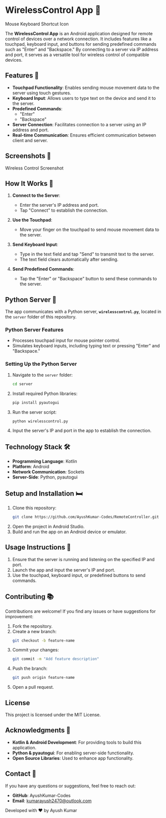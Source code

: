 # WirelessControl App 🔌  

Mouse Keyboard Shortcut Icon  

The **WirelessControl App** is an Android application designed for remote control of devices over a network connection. It includes features like a touchpad, keyboard input, and buttons for sending predefined commands such as "Enter" and "Backspace." By connecting to a server via IP address and port, it serves as a versatile tool for wireless control of compatible devices.  

## Features 🌟  

- **Touchpad Functionality**: Enables sending mouse movement data to the server using touch gestures.  
- **Keyboard Input**: Allows users to type text on the device and send it to the server.  
- **Predefined Commands**:  
  - "Enter"  
  - "Backspace"  
- **Server Connection**: Facilitates connection to a server using an IP address and port.  
- **Real-time Communication**: Ensures efficient communication between client and server.  

## Screenshots 📸  

Wireless Control Screenshot  

## How It Works 🔧  

1. **Connect to the Server**:  
   - Enter the server's IP address and port.  
   - Tap "Connect" to establish the connection.  

2. **Use the Touchpad**:  
   - Move your finger on the touchpad to send mouse movement data to the server.  

3. **Send Keyboard Input**:  
   - Type in the text field and tap "Send" to transmit text to the server.  
   - The text field clears automatically after sending.  

4. **Send Predefined Commands**:  
   - Tap the "Enter" or "Backspace" button to send these commands to the server.  

## Python Server 🐍  

The app communicates with a Python server, **`wirelesscontrol.py`**, located in the `server` folder of this repository.  

### Python Server Features  
- Processes touchpad input for mouse pointer control.  
- Simulates keyboard inputs, including typing text or pressing "Enter" and "Backspace."  

### Setting Up the Python Server  
1. Navigate to the `server` folder:  
   ```bash
   cd server
   ```
2. Install required Python libraries:  
   ```bash
   pip install pyautogui
   ```
3. Run the server script:  
   ```bash
   python wirelesscontrol.py
   ```
4. Input the server's IP and port in the app to establish the connection.

## Technology Stack 🛠

- **Programming Language**: Kotlin
- **Platform**: Android
- **Network Communication**: Sockets
- **Server-Side**: Python, pyautogui

## Setup and Installation 🛏

1. Clone this repository:  
   ```bash
   git clone https://github.com/AyushKumar-Codes/RemoteController.git
   ```
2. Open the project in Android Studio.
3. Build and run the app on an Android device or emulator.

## Usage Instructions 🔌

1. Ensure that the server is running and listening on the specified IP and port.
2. Launch the app and input the server's IP and port.
3. Use the touchpad, keyboard input, or predefined buttons to send commands.

## Contributing 📚

Contributions are welcome! If you find any issues or have suggestions for improvement:

1. Fork the repository.
2. Create a new branch:  
   ```bash
   git checkout -b feature-name
   ```
3. Commit your changes:  
   ```bash
   git commit -m "Add feature description"
   ```
4. Push the branch:  
   ```bash
   git push origin feature-name
   ```
5. Open a pull request.

## License

This project is licensed under the MIT License.

## Acknowledgments 🙏

- **Kotlin & Android Development**: For providing tools to build this application.
- **Python & pyautogui**: For enabling server-side functionality.
- **Open Source Libraries**: Used to enhance app functionality.

## Contact 📢

If you have any questions or suggestions, feel free to reach out:

- **GitHub**: AyushKumar-Codes
- **Email**: kumarayush2470@outlook.com

Developed with ❤️ by Ayush Kumar


